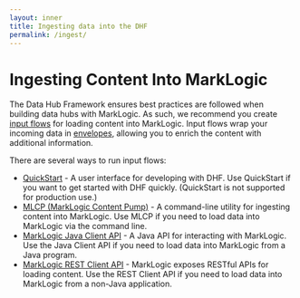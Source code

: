 ```yaml
---
layout: inner
title: Ingesting data into the DHF
permalink: /ingest/
---
```


# Ingesting Content Into MarkLogic

The Data Hub Framework ensures best practices are followed when building data hubs with MarkLogic. As such, we recommend you create [input flows](../understanding/how.md#input-flows) for loading content into MarkLogic. Input flows wrap your incoming data in [envelopes](../understanding/how.md#envelope-pattern), allowing you to enrich the content with additional information.

There are several ways to run input flows:

- [QuickStart](quickstart.md) - A user interface for developing with DHF. Use QuickStart if you want to get started with DHF quickly. (QuickStart is not supported for production use.)
- [MLCP (MarkLogic Content Pump)](mlcp.md) - A command-line utility for ingesting content into MarkLogic. Use MLCP if you need to load data into MarkLogic via the command line.
- [MarkLogic Java Client API](javaclientapi.md) - A Java API for interacting with MarkLogic. Use the Java Client API if you need to load data into MarkLogic from a Java program.
- [MarkLogic REST Client API](rest.md) - MarkLogic exposes RESTful APIs for loading content. Use the REST Client API if you need to load data into MarkLogic from a non-Java application.
